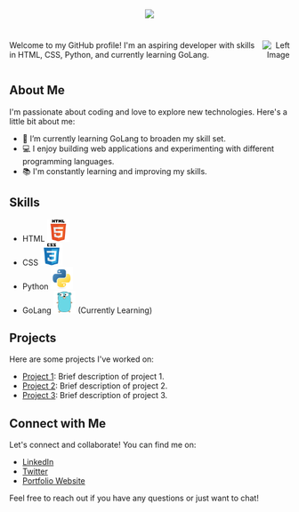 <h1 align="center">
  <a href="https://git.io/typing-svg">
    <img src="https://readme-typing-svg.herokuapp.com/?lines=Hello,+There!+👋;This+is+John+Opiyo....;Nice+to+meet+you!&center=true&size=30">
  </a>
</h1>

<div style="display: flex; align-items: center;" align="right">
  <p align="left">Welcome to my GitHub profile! I'm an aspiring developer with skills in HTML, CSS, Python, and currently learning GoLang.</p>
    <img src="https://camo.githubusercontent.com/19db51af5f90f1b152bc0b9078f5fe97053955be5074f03f17019c70345bdcdb/68747470733a2f2f6d69726f2e6d656469756d2e636f6d2f6d61782f313336302f302a37513379765349765f7430696f4a2d5a2e676966"alt="Left Image"/>
    
</div>

## About Me

I'm passionate about coding and love to explore new technologies. Here's a little bit about me:

- 🌱 I’m currently learning GoLang to broaden my skill set.
- 💻 I enjoy building web applications and experimenting with different programming languages.
- 📚 I'm constantly learning and improving my skills.

## Skills

- HTML <img src="https://raw.githubusercontent.com/devicons/devicon/master/icons/html5/html5-original-wordmark.svg" alt="HTML Icon" width="40" height= "40"/>
- CSS <img src="https://raw.githubusercontent.com/devicons/devicon/master/icons/css3/css3-original-wordmark.svg" alt="CSS Icon" width="40" height="40"/>
- Python <img src="https://raw.githubusercontent.com/devicons/devicon/master/icons/python/python-original.svg" alt="Python Icon" width="40" height="40"/>
- GoLang <img src="https://raw.githubusercontent.com/devicons/devicon/master/icons/go/go-original.svg" alt="GoLang Icon" width="40" height = "40"/> (Currently Learning)

## Projects

Here are some projects I've worked on:

- [Project 1](link-to-project-1): Brief description of project 1.
- [Project 2](link-to-project-2): Brief description of project 2.
- [Project 3](link-to-project-3): Brief description of project 3.

## Connect with Me

Let's connect and collaborate! You can find me on:

- [LinkedIn](https://www.linkedin.com/in/john-opiyo-b20056141/)
- [Twitter](https://x.com/johnsidops)
- [Portfolio Website](https://sidneyops75.github.io/)

Feel free to reach out if you have any questions or just want to chat!
